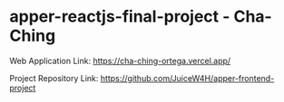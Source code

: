 # apper-reactjs-final-project - Cha-Ching

Web Application Link: https://cha-ching-ortega.vercel.app/

Project Repository Link: https://github.com/JuiceW4H/apper-frontend-project
